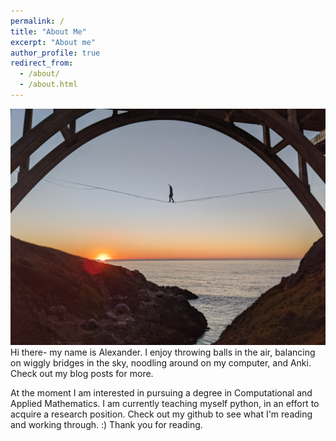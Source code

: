 ```yaml
---
permalink: /
title: "About Me"
excerpt: "About me"
author_profile: true
redirect_from: 
  - /about/
  - /about.html
---
```

![highlining cover photo](../images/highlining_cover_photo.jpeg "Big Sur, CA")
Hi there- my name is Alexander. I enjoy throwing balls in the air, balancing on wiggly bridges in the sky, noodling around on my computer, and Anki. Check out my blog posts for more.

At the moment I am interested in pursuing a degree in Computational and Applied Mathematics. I am currently teaching myself python, in an effort to acquire a research position. Check out my github to see what I'm reading and working through. :) Thank you for reading.
